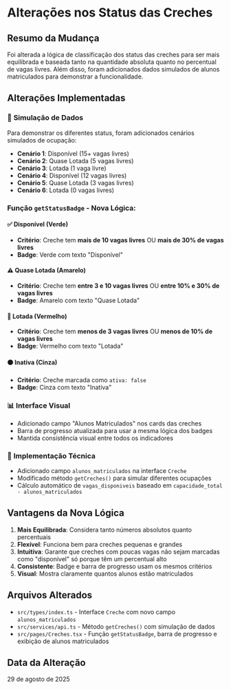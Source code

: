 # Alterações nos Status das Creches

## Resumo da Mudança
Foi alterada a lógica de classificação dos status das creches para ser mais equilibrada e baseada tanto na quantidade absoluta quanto no percentual de vagas livres. Além disso, foram adicionados dados simulados de alunos matriculados para demonstrar a funcionalidade.

## Alterações Implementadas

### 🎯 **Simulação de Dados**
Para demonstrar os diferentes status, foram adicionados cenários simulados de ocupação:
- **Cenário 1**: Disponível (15+ vagas livres)
- **Cenário 2**: Quase Lotada (5 vagas livres)
- **Cenário 3**: Lotada (1 vaga livre)
- **Cenário 4**: Disponível (12 vagas livres)
- **Cenário 5**: Quase Lotada (3 vagas livres)
- **Cenário 6**: Lotada (0 vagas livres)

### Função `getStatusBadge` - Nova Lógica:

#### ✅ **Disponível** (Verde)
- **Critério**: Creche tem **mais de 10 vagas livres** OU **mais de 30% de vagas livres**
- **Badge**: Verde com texto "Disponível"

#### ⚠️ **Quase Lotada** (Amarelo)  
- **Critério**: Creche tem **entre 3 e 10 vagas livres** OU **entre 10% e 30% de vagas livres**
- **Badge**: Amarelo com texto "Quase Lotada"

#### 🔴 **Lotada** (Vermelho)
- **Critério**: Creche tem **menos de 3 vagas livres** OU **menos de 10% de vagas livres**
- **Badge**: Vermelho com texto "Lotada"

#### ⚫ **Inativa** (Cinza)
- **Critério**: Creche marcada como `ativa: false`
- **Badge**: Cinza com texto "Inativa"

### 📊 **Interface Visual**
- Adicionado campo "Alunos Matriculados" nos cards das creches
- Barra de progresso atualizada para usar a mesma lógica dos badges
- Mantida consistência visual entre todos os indicadores

### 🔧 **Implementação Técnica**
- Adicionado campo `alunos_matriculados` na interface `Creche`
- Modificado método `getCreches()` para simular diferentes ocupações
- Cálculo automático de `vagas_disponiveis` baseado em `capacidade_total - alunos_matriculados`

## Vantagens da Nova Lógica

1. **Mais Equilibrada**: Considera tanto números absolutos quanto percentuais
2. **Flexível**: Funciona bem para creches pequenas e grandes
3. **Intuitiva**: Garante que creches com poucas vagas não sejam marcadas como "disponível" só porque têm um percentual alto
4. **Consistente**: Badge e barra de progresso usam os mesmos critérios
5. **Visual**: Mostra claramente quantos alunos estão matriculados

## Arquivos Alterados
- `src/types/index.ts` - Interface `Creche` com novo campo `alunos_matriculados`
- `src/services/api.ts` - Método `getCreches()` com simulação de dados
- `src/pages/Creches.tsx` - Função `getStatusBadge`, barra de progresso e exibição de alunos matriculados

## Data da Alteração
29 de agosto de 2025
